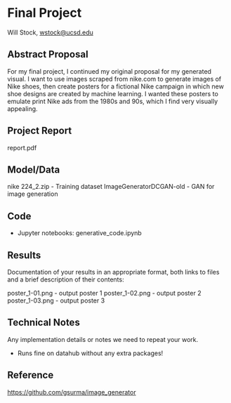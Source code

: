# Final Project

Will Stock, wstock@ucsd.edu

## Abstract Proposal

For my final project, I continued my original proposal for my generated visual. I want to use images scraped from nike.com to generate images of Nike shoes, then create posters for a fictional Nike campaign in which new shoe designs are created by machine learning. I wanted these posters to emulate print Nike ads from the 1980s and 90s, which I find very visually appealing.

## Project Report

report.pdf

## Model/Data

nike 224_2.zip - Training dataset
ImageGeneratorDCGAN-old - GAN for image generation

## Code

- Jupyter notebooks: generative_code.ipynb

## Results

Documentation of your results in an appropriate format, both links to files and a brief description of their contents:

poster_1-01.png - output poster 1
poster_1-02.png - output poster 2
poster_1-03.png - output poster 3

## Technical Notes

Any implementation details or notes we need to repeat your work. 
- Runs fine on datahub without any extra packages!

## Reference
https://github.com/gsurma/image_generator
